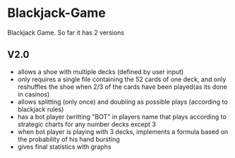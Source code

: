 # Blackjack-Game
Blackjack Game. So far it has 2 versions

## V2.0
- allows a shoe with multiple decks (defined by user input)
- only requires a single file containing the 52 cards of one deck, and only reshuffles the shoe when 2/3 of the cards have been played(as its done in casinos)
- allows splitting (only once) and doubling as possible plays (according to blackjack rules)
- has a bot player (writting "BOT" in players name that plays according to strategic charts for any number decks except 3
- when bot player is playing with 3 decks, implements a formula based on the probability of his hand bursting
- gives final statistics with graphs
